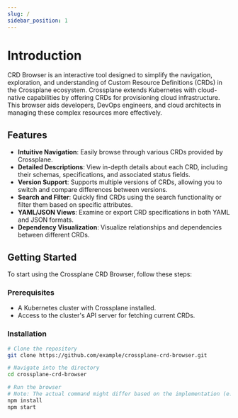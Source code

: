 ```yaml
---
slug: /
sidebar_position: 1
---
```


<head>
<meta name="viewport" content="initial-scale=1, width=device-width" />
</head>

# Introduction

CRD Browser is an interactive tool designed to simplify the navigation, exploration, and understanding of Custom Resource Definitions (CRDs) in the Crossplane ecosystem. Crossplane extends Kubernetes with cloud-native capabilities by offering CRDs for provisioning cloud infrastructure. This browser aids developers, DevOps engineers, and cloud architects in managing these complex resources more effectively.

## Features

- **Intuitive Navigation**: Easily browse through various CRDs provided by Crossplane.
- **Detailed Descriptions**: View in-depth details about each CRD, including their schemas, specifications, and associated status fields.
- **Version Support**: Supports multiple versions of CRDs, allowing you to switch and compare differences between versions.
- **Search and Filter**: Quickly find CRDs using the search functionality or filter them based on specific attributes.
- **YAML/JSON Views**: Examine or export CRD specifications in both YAML and JSON formats.
- **Dependency Visualization**: Visualize relationships and dependencies between different CRDs.

## Getting Started

To start using the Crossplane CRD Browser, follow these steps:

### Prerequisites

- A Kubernetes cluster with Crossplane installed.
- Access to the cluster's API server for fetching current CRDs.

### Installation

```bash
# Clone the repository
git clone https://github.com/example/crossplane-crd-browser.git

# Navigate into the directory
cd crossplane-crd-browser

# Run the browser
# Note: The actual command might differ based on the implementation (e.g., Docker, npm, etc.)
npm install
npm start